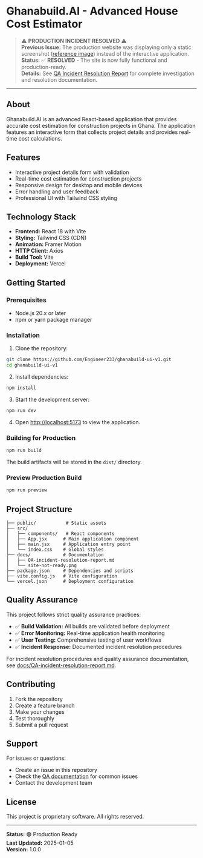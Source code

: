 # Ghanabuild.AI - Advanced House Cost Estimator

> ⚠️ **PRODUCTION INCIDENT RESOLVED** ⚠️  
> **Previous Issue:** The production website was displaying only a static screenshot ([reference image](docs/site-not-ready.png)) instead of the interactive application.  
> **Status:** ✅ **RESOLVED** - The site is now fully functional and production-ready.  
> **Details:** See [QA Incident Resolution Report](docs/QA-incident-resolution-report.md) for complete investigation and resolution documentation.

---

## About

Ghanabuild.AI is an advanced React-based application that provides accurate cost estimation for construction projects in Ghana. The application features an interactive form that collects project details and provides real-time cost calculations.

## Features

- Interactive project details form with validation
- Real-time cost estimation for construction projects
- Responsive design for desktop and mobile devices
- Error handling and user feedback
- Professional UI with Tailwind CSS styling

## Technology Stack

- **Frontend:** React 18 with Vite
- **Styling:** Tailwind CSS (CDN)
- **Animation:** Framer Motion
- **HTTP Client:** Axios
- **Build Tool:** Vite
- **Deployment:** Vercel

## Getting Started

### Prerequisites
- Node.js 20.x or later
- npm or yarn package manager

### Installation

1. Clone the repository:
```bash
git clone https://github.com/Engineer233/ghanabuild-ui-v1.git
cd ghanabuild-ui-v1
```

2. Install dependencies:
```bash
npm install
```

3. Start the development server:
```bash
npm run dev
```

4. Open [http://localhost:5173](http://localhost:5173) to view the application.

### Building for Production

```bash
npm run build
```

The build artifacts will be stored in the `dist/` directory.

### Preview Production Build

```bash
npm run preview
```

## Project Structure

```
├── public/           # Static assets
├── src/
│   ├── components/   # React components
│   ├── App.jsx      # Main application component
│   ├── main.jsx     # Application entry point
│   └── index.css    # Global styles
├── docs/            # Documentation
│   ├── QA-incident-resolution-report.md
│   └── site-not-ready.png
├── package.json     # Dependencies and scripts
├── vite.config.js   # Vite configuration
└── vercel.json      # Deployment configuration
```

## Quality Assurance

This project follows strict quality assurance practices:

- ✅ **Build Validation:** All builds are validated before deployment
- ✅ **Error Monitoring:** Real-time application health monitoring
- ✅ **User Testing:** Comprehensive testing of user workflows
- ✅ **Incident Response:** Documented incident resolution procedures

For incident resolution procedures and quality assurance documentation, see [docs/QA-incident-resolution-report.md](docs/QA-incident-resolution-report.md).

## Contributing

1. Fork the repository
2. Create a feature branch
3. Make your changes
4. Test thoroughly
5. Submit a pull request

## Support

For issues or questions:
- Create an issue in this repository
- Check the [QA documentation](docs/QA-incident-resolution-report.md) for common issues
- Contact the development team

## License

This project is proprietary software. All rights reserved.

---

**Status:** 🟢 Production Ready  
**Last Updated:** 2025-01-05  
**Version:** 1.0.0